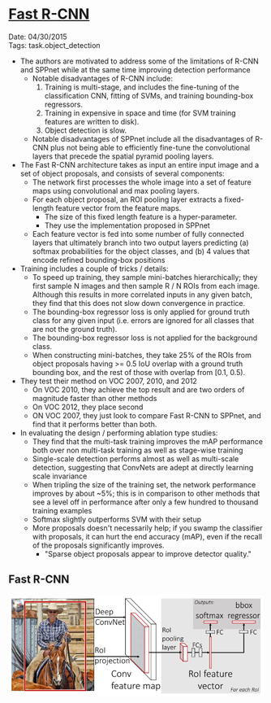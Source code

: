 # [Fast R-CNN](https://arxiv.org/abs/1504.08083)

Date: 04/30/2015  
Tags: task.object_detection

- The authors are motivated to address some of the limitations of R-CNN and SPPnet while at the same time improving detection performance
    - Notable disadvantages of R-CNN include:
        1. Training is multi-stage, and includes the fine-tuning of the classification CNN, fitting of SVMs, and training bounding-box regressors.
        2. Training in expensive in space and time (for SVM training features are written to disk).
        3. Object detection is slow.
   - Notable disadvantages of SPPnet include all the disadvantages of R-CNN plus not being able to efficiently fine-tune the convolutional layers that precede the spatial pyramid pooling layers.
- The Fast R-CNN architecture takes as input an entire input image and a set of object proposals, and consists of several components:
    - The network first processes the whole image into a set of feature maps using convolutional and max pooling layers. 
    - For each object proposal, an ROI pooling layer extracts a fixed-length feature vector from the feature maps. 
        - The size of this fixed length feature is a hyper-parameter.
        - They use the implementation proposed in SPPnet
    - Each feature vector is fed into some number of fully connected layers that ultimately branch into two output layers predicting (a) softmax probabilities for the object classes, and (b) 4 values that encode refined bounding-box positions
- Training includes a couple of tricks / details:
    - To speed up training, they sample mini-batches hierarchically; they first sample N images and then sample R / N ROIs from each image. Although this results in more correlated inputs in any given batch, they find that this does not slow down convergence in practice.
    - The bounding-box regressor loss is only applied for ground truth class for any given input (i.e. errors are ignored for all classes that are not the ground truth).
    - The bounding-box regressor loss is not applied for the background class.
    - When constructing mini-batches, they take 25% of the ROIs from object proposals having >= 0.5  IoU overlap with a ground truth bounding box, and the rest of those with overlap from [0.1, 0.5).
- They test their method on VOC 2007, 2010, and 2012
    - On VOC 2010, they achieve the top result and are two orders of magnitude faster than other methods
    - On VOC 2012, they place second
    - ON VOC 2007, they just look to compare Fast R-CNN to SPPnet, and find that it performs better than both. 
- In evaluating the design / performing ablation type studies:
    - They find that the multi-task training improves the mAP performance both over non multi-task training as well as stage-wise training
    - Single-scale detection performs almost as well as multi-scale detection, suggesting that ConvNets are adept at directly learning scale invariance
    - When tripling the size of the training set, the network performance improves by about ~5%; this is in comparison to other methods that see a level off in performance after only a few hundred to thousand training examples
    - Softmax slightly outperforms SVM with their setup
    - More proposals doesn't necessarily help; if you swamp the classifier with proposals, it can hurt the end accuracy (mAP), even if the recall of the proposals significantly improves.
        - "Sparse object proposals appear to improve detector quality."

## Fast R-CNN

![](./images/fast_rcnn.png)
